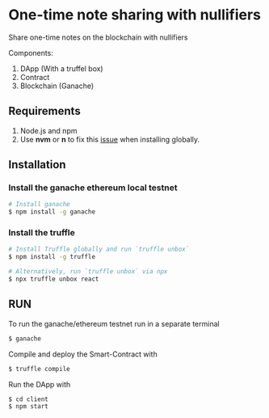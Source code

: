 # One-time note sharing with nullifiers

Share one-time notes on the blockchain with nullifiers


Components:
1. DApp (With a truffel box)
2. Contract
3. Blockchain (Ganache)


## Requirements

1. Node.js and npm
2. Use **nvm** or **n** to fix this [issue](https://docs.npmjs.com/resolving-eacces-permissions-errors-when-installing-packages-globally) when installing globally.  


## Installation

### Install the ganache ethereum local testnet
```sh
# Install ganache
$ npm install -g ganache
```



### Install the truffle
```sh
# Install Truffle globally and run `truffle unbox`
$ npm install -g truffle
```

```sh
# Alternatively, run `truffle unbox` via npx
$ npx truffle unbox react
```

## RUN

To run the ganache/ethereum testnet run in a separate terminal
```sh
$ ganache
```

Compile and deploy the Smart-Contract with
```sh
$ truffle compile
```

Run the DApp with
```sh
$ cd client
$ npm start
```